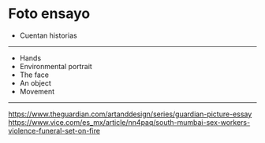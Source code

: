 # Foto ensayo

- Cuentan historias
---
- Hands
- Environmental portrait
- The face
- An object
- Movement 

---
https://www.theguardian.com/artanddesign/series/guardian-picture-essay
https://www.vice.com/es_mx/article/nn4paq/south-mumbai-sex-workers-violence-funeral-set-on-fire
